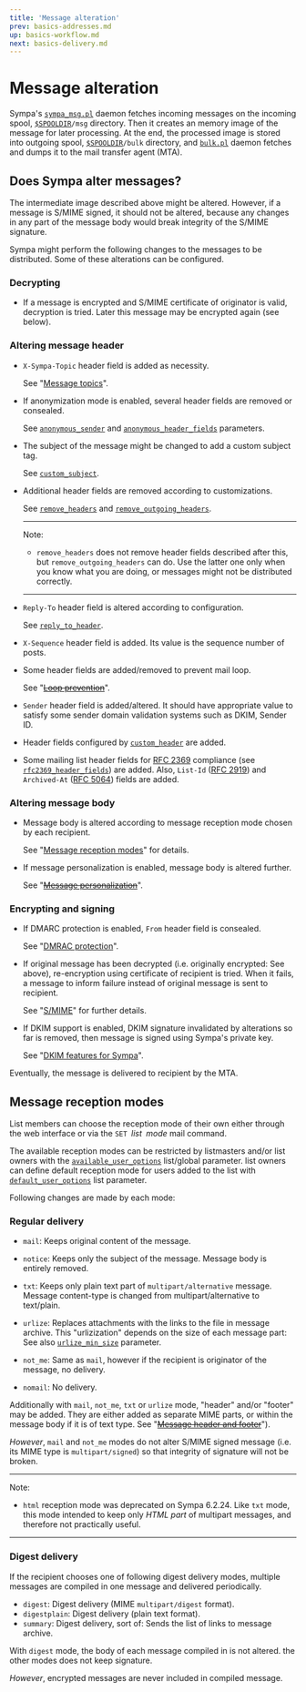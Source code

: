 ```yaml
---
title: 'Message alteration'
prev: basics-addresses.md
up: basics-workflow.md
next: basics-delivery.md
---
```


Message alteration
==================

Sympa's [`sympa_msg.pl`](../man/sympa_msg.8.md) daemon fetches incoming
messages on the incoming spool, [``$SPOOLDIR``](../layout.md#spooldir)`/msg`
directory.  Then it creates an memory image of the message
for later processing.  At the end, the processed image is stored into
outgoing spool, [``$SPOOLDIR``](../layout.md#spooldir)`/bulk` directory,
and [`bulk.pl`](../man/bulk.8.md) daemon fetches and dumps it to the mail
transfer agent (MTA).

Does Sympa alter messages?
--------------------------

The intermediate image described above might be altered.  However, if a
message is S/MIME signed, it should not be altered, because any changes in any
part of the message body would break integrity of the S/MIME signature.

Sympa might perform the following changes to the messages to be distributed.
Some of these alterations can be configured.

### Decrypting

  - If a message is encrypted and S/MIME certificate of originator is valid,
    decryption is tried.  Later this message may be encrypted again
    (see below).

### Altering message header

  - `X-Sympa-Topic` header field is added as necessity.

    See "[Message topics](basics-delivery.md#message-topics)".

  - If anonymization mode is enabled, several header fields are removed or
    consealed.

    See [`anonymous_sender`](../man/list_config.5.md#anonymous_sender) and
    [`anonymous_header_fields`](../man/sympa.conf.5.md#anonymous_header_fields)
    parameters.

  - The subject of the message might be changed to add a custom subject tag.

    See [`custom_subject`](../man/list_config.5.md#custom_subject).

  - Additional header fields are removed according to customizations.

    See [`remove_headers`](../man/list_config.5.md#remove_headers) and
    [`remove_outgoing_headers`](../man/list_config.5.md#remove_outgoing_headers).

    ----
    Note:

      * `remove_headers` does not remove header fields described after this,
        but `remove_outgoing_headers` can do.  Use the latter one only when
        you know what you are doing, or messages might not be distributed
        correctly.

    ----

  - `Reply-To` header field is altered according to configuration.

     See [`reply_to_header`](../man/list_config.5.md#reply_to_header).

  - `X-Sequence` header field is added.  Its value is the sequence number of
     posts.

  - Some header fields are added/removed to prevent mail loop.

    See "~~[Loop prevention](../customize/loop-prevention.md)~~".

  - `Sender` header field is added/altered.  It should have appropriate value
    to satisfy some sender domain validation systems such as DKIM, Sender ID.

  - Header fields configured by
    [`custom_header`](../man/list_config.5.md#custom_header) are added.

  - Some mailing list header fields for
    [RFC 2369](https://tools.ietf.org/html/rfc2369) compliance (see
    [`rfc2369_header_fields`](../man/list_config.5.md#rfc2369_header_fields))
    are added.
    Also, `List-Id` ([RFC 2919](https://tools.ietf.org/html/rfc2919)) and
    `Archived-At` ([RFC 5064](https://tools.ietf.org/html/rfc5064)) fields are
    added.

### Altering message body

  - Message body is altered according to message reception mode chosen by each
    recipient.

    See "[Message reception modes](#message-reception-modes)" for details.

  - If message personalization is enabled, message body is altered further.

    See "~~[Message personalization](../customize/web-mailer.md#message-personalization)~~".

### Encrypting and signing

  - If DMARC protection is enabled, `From` header field is consealed.

    See "[DMRAC protection](../customize/dmarc-protection.md)".

  - If original message has been decrypted (i.e. originally encrypted:
    See above), re-encryption using certificate of recipient is tried.
    When it fails, a message to inform failure instead of original message is
    sent to recipient.

    See "[S/MIME](../customize/smime.md)" for further details.

  - If DKIM support is enabled, DKIM signature invalidated by alterations
    so far is removed, then message is signed using Sympa's private key.

    See "[DKIM features for Sympa](../customize/dkim.md)".

Eventually, the message is delivered to recipient by the MTA.

Message reception modes
-----------------------

List members can choose the reception mode of their own either through the web
interface or via the `SET `*list*` `*mode* mail command.

The available reception modes can be restricted by listmasters and/or list
owners with the
[`available_user_options`](../man/list_config.5.md#available_user_options)
list/global parameter.  list owners can define default reception mode for
users added to the list with
[`default_user_options`](../man/list_config.5.md#default_user_options)
list parameter.

Following changes are made by each mode:

### Regular delivery

  - `mail`:
    Keeps original content of the message.
  - `notice`:
    Keeps only the subject of the message.  Message body is entirely removed.
  - `txt`:
    Keeps only plain text part of `multipart/alternative` message.
    Message content-type is changed from multipart/alternative to
    text/plain.
  - `urlize`:
    Replaces attachments with the links to the file in message archive.
    This "urlizization" depends on the size of each message part: See also
    [`urlize_min_size`](../man/list_config.5.md#urlize_min_size) parameter.

  - `not_me`:
    Same as `mail`, however if the recipient is originator of the message,
    no delivery.
  - `nomail`:
    No delivery.

Additionally with `mail`, `not_me`, `txt` or `urlize` mode,
"header" and/or "footer" may be added. They are either added as separate MIME
parts, or within the message body if it is of text type.
See
"~~[Message header and footer](list-definition.md#message-header-and-footer)~~").

*However*, `mail` and `not_me` modes do not alter S/MIME signed message (i.e.
its MIME type is `multipart/signed`) so that integrity of signature will not
be broken.

----
Note:

  * `html` reception mode was deprecated on Sympa 6.2.24. Like `txt` mode,
    this mode intended to keep only *HTML part* of multipart messages, and
    therefore not practically useful.

----

### Digest delivery

If the recipient chooses one of following digest delivery modes, multiple
messages are compiled in one message and delivered periodically.

  - `digest`:
    Digest delivery (MIME `multipart/digest` format).
  - `digestplain`:
    Digest delivery (plain text format).
  - `summary`:
    Digest delivery, sort of: Sends the list of links to message archive.

With `digest` mode, the body of each message compiled in is not altered.
the other modes does not keep signature.

*However*, encrypted messages are never included in compiled message.

